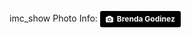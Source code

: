 imc_show
Photo Info: <a style="background-color:black;color:white;text-decoration:none;padding:4px 6px;font-family:-apple-system, BlinkMacSystemFont, &quot;San Francisco&quot;, &quot;Helvetica Neue&quot;, Helvetica, Ubuntu, Roboto, Noto, &quot;Segoe UI&quot;, Arial, sans-serif;font-size:12px;font-weight:bold;line-height:1.2;display:inline-block;border-radius:3px;" href="https://unsplash.com/@cravethebenefits?utm_medium=referral&amp;utm_campaign=photographer-credit&amp;utm_content=creditBadge" target="_blank" rel="noopener noreferrer" title="Download free do whatever you want high-resolution photos from Brenda Godinez"><span style="display:inline-block;padding:2px 3px;"><svg xmlns="http://www.w3.org/2000/svg" style="height:12px;width:auto;position:relative;vertical-align:middle;top:-1px;fill:white;" viewBox="0 0 32 32"><title>unsplash-logo</title><path d="M20.8 18.1c0 2.7-2.2 4.8-4.8 4.8s-4.8-2.1-4.8-4.8c0-2.7 2.2-4.8 4.8-4.8 2.7.1 4.8 2.2 4.8 4.8zm11.2-7.4v14.9c0 2.3-1.9 4.3-4.3 4.3h-23.4c-2.4 0-4.3-1.9-4.3-4.3v-15c0-2.3 1.9-4.3 4.3-4.3h3.7l.8-2.3c.4-1.1 1.7-2 2.9-2h8.6c1.2 0 2.5.9 2.9 2l.8 2.4h3.7c2.4 0 4.3 1.9 4.3 4.3zm-8.6 7.5c0-4.1-3.3-7.5-7.5-7.5-4.1 0-7.5 3.4-7.5 7.5s3.3 7.5 7.5 7.5c4.2-.1 7.5-3.4 7.5-7.5z"></path></svg></span><span style="display:inline-block;padding:2px 3px;">Brenda Godinez</span></a>